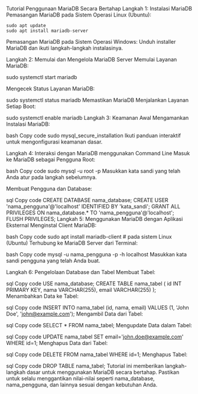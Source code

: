 
  Tutorial Penggunaan MariaDB Secara Bertahap
  Langkah 1: Instalasi MariaDB
  Pemasangan MariaDB pada Sistem Operasi Linux (Ubuntu):

    sudo apt update
    sudo apt install mariadb-server
 Pemasangan MariaDB pada Sistem Operasi Windows:
 Unduh installer MariaDB dan ikuti langkah-langkah instalasinya.

 Langkah 2: Memulai dan Mengelola MariaDB Server
 Memulai Layanan MariaDB:

   sudo systemctl start mariadb

 Mengecek Status Layanan MariaDB:


sudo systemctl status mariadb
Memastikan MariaDB Menjalankan Layanan Setiap Boot:


   sudo systemctl enable mariadb
Langkah 3: Keamanan Awal
Mengamankan Instalasi MariaDB:

bash
Copy code
sudo mysql_secure_installation
Ikuti panduan interaktif untuk mengonfigurasi keamanan dasar.

Langkah 4: Interaksi dengan MariaDB menggunakan Command Line
Masuk ke MariaDB sebagai Pengguna Root:

bash
Copy code
sudo mysql -u root -p
Masukkan kata sandi yang telah Anda atur pada langkah sebelumnya.

Membuat Pengguna dan Database:

sql
Copy code
CREATE DATABASE nama_database;
CREATE USER 'nama_pengguna'@'localhost' IDENTIFIED BY 'kata_sandi';
GRANT ALL PRIVILEGES ON nama_database.* TO 'nama_pengguna'@'localhost';
FLUSH PRIVILEGES;
Langkah 5: Menggunakan MariaDB dengan Aplikasi Eksternal
Menginstal Client MariaDB:

bash
Copy code
sudo apt install mariadb-client   # pada sistem Linux (Ubuntu)
Terhubung ke MariaDB Server dari Terminal:

bash
Copy code
mysql -u nama_pengguna -p -h localhost
Masukkan kata sandi pengguna yang telah Anda buat.

Langkah 6: Pengelolaan Database dan Tabel
Membuat Tabel:

sql
Copy code
USE nama_database;
CREATE TABLE nama_tabel (
    id INT PRIMARY KEY,
    nama VARCHAR(255),
    email VARCHAR(255)
);
Menambahkan Data ke Tabel:

sql
Copy code
INSERT INTO nama_tabel (id, nama, email) VALUES (1, 'John Doe', 'john@example.com');
Mengambil Data dari Tabel:

sql
Copy code
SELECT * FROM nama_tabel;
Mengupdate Data dalam Tabel:

sql
Copy code
UPDATE nama_tabel SET email='john.doe@example.com' WHERE id=1;
Menghapus Data dari Tabel:

sql
Copy code
DELETE FROM nama_tabel WHERE id=1;
Menghapus Tabel:

sql
Copy code
DROP TABLE nama_tabel;
Tutorial ini memberikan langkah-langkah dasar untuk menggunakan MariaDB secara bertahap. Pastikan untuk selalu menggantikan nilai-nilai seperti nama_database, nama_pengguna, dan lainnya sesuai dengan kebutuhan Anda.






